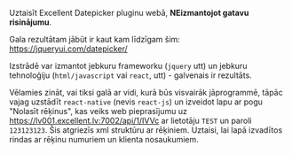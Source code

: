 Uztaisīt Excellent Datepicker pluginu webā, **NEizmantojot gatavu risinājumu**.

Gala rezultātam jābūt ir kaut kam līdzīgam šim: https://jqueryui.com/datepicker/

Izstrādē var izmantot jebkuru frameworku (`jquery` utt) un jebkuru tehnoloģiju (`html/javascript` vai `react`, utt) - galvenais ir rezultāts.

Vēlamies zināt, vai tiksi galā ar vidi, kurā būs visvairāk jāprogrammē, tāpāc vajag uzstādīt `react-native` (nevis `react-js`) un izveidot lapu ar pogu "Nolasīt rēķinus", kas veiks web pieprasījumu uz https://lv001.excellent.lv:7002/api/1/IVVc ar lietotāju `TEST` un paroli `123123123`. Šis atgriezīs xml struktūru ar rēķiniem. Uztaisi, lai lapā izvadītos rindas ar rēķinu numuriem un klienta nosaukumiem.
